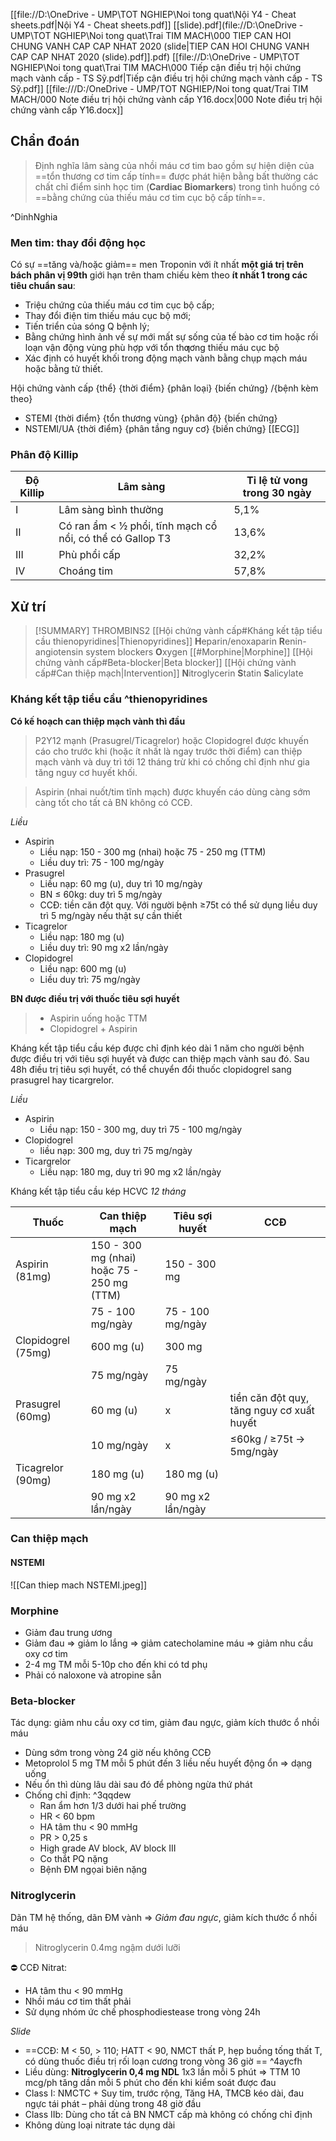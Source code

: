 [[file://D:\OneDrive - UMP\TOT NGHIEP\Noi tong quat\Nội Y4 - Cheat sheets.pdf|Nội Y4 - Cheat sheets.pdf]]
[[slide).pdf](file://D:\OneDrive - UMP\TOT NGHIEP\Noi tong quat\Trai TIM MACH\000 TIEP CAN HOI CHUNG VANH CAP CAP NHAT 2020 (slide|TIEP CAN HOI CHUNG VANH CAP CAP NHAT 2020 (slide).pdf]].pdf)
[[file://D:\OneDrive - UMP\TOT NGHIEP\Noi tong quat\Trai TIM MACH\000 Tiếp cận điều trị hội chứng mạch vành cấp - TS Sỹ.pdf|Tiếp cận điều trị hội chứng mạch vành cấp - TS Sỹ.pdf]]
[[file:///D:/OneDrive - UMP/TOT NGHIEP/Noi tong quat/Trai TIM MACH/000 Note điều trị hội chứng vành cấp Y16.docx|000 Note điều trị hội chứng vành cấp Y16.docx]]


## Chẩn đoán
> Định nghĩa lâm sàng của nhồi máu cơ tim bao gồm sự hiện diện của ==tổn thương cơ tim cấp tính== được phát hiện bằng bất thường các chất chỉ điểm sinh học tim (**Cardiac Biomarkers**) trong tình huống có ==bằng chứng của thiếu máu cơ tim cục bộ cấp tính==.

^DinhNghia

### Men tim: thay đổi động học
Có sự ==tăng và/hoặc giảm== men Troponin với ít nhất **một giá trị trên bách phân vị 99th** giới hạn trên tham chiếu kèm theo **ít nhất 1 trong các tiêu chuẩn sau**:
- Triệu chứng của thiếu máu cơ tim cục bộ cấp;
- Thay đổi điện tim thiếu máu cục bộ mới;
- Tiến triển của sóng Q bệnh lý;
- Bằng chứng hình ảnh về sự mới mất sự sống của tế bào cơ tim hoặc rối loạn vận động vùng phù hợp với tổn thƣơng thiếu máu cục bộ
- Xác định có huyết khối trong động mạch vành bằng chụp mạch máu hoặc bằng tử thiết.


Hội chứng vành cấp {thể} {thời điểm} {phân loại} {biến chứng} /{bệnh kèm theo}
- STEMI {thời điểm} {tổn thương vùng} {phân độ} {biến chứng}
- NSTEMI/UA {thời điểm} {phân tầng nguy cơ} {biến chứng}
[[ECG]]

### Phân độ Killip

| Độ Killip | Lâm sàng                                                  | Tỉ lệ tử vong trong 30 ngày |
|-----------|-----------------------------------------------------------|-----------------------------|
| I         | Lâm sàng bình thường                                      | 5,1%                        |
| II        | Có ran ẩm < ½ phổi, tĩnh mạch cổ nổi, có thể có Gallop T3 | 13,6%                       |
| III       | Phù phổi cấp                                              | 32,2%                       |
| IV        | Choáng tim                                                | 57,8%                       |

## Xử trí


> [!SUMMARY] THROMBINS2
> [[Hội chứng vành cấp#Kháng kết tập tiểu cầu thienopyridines|Thienopyridines]]
> **H**eparin/enoxaparin
> **R**enin-angiotensin system blockers
> **O**xygen
> [[#Morphine|Morphine]]
> [[Hội chứng vành cấp#Beta-blocker|Beta blocker]]
> [[Hội chứng vành cấp#Can thiệp mạch|Intervention]]
> **N**itroglycerin
> **S**tatin
> **S**alicylate


### Kháng kết tập tiểu cầu ^thienopyridines
**Có kế hoạch can thiệp mạch vành thì đầu**
> P2Y12 mạnh (Prasugrel/Ticagrelor) hoặc Clopidogrel được khuyến cáo cho trước khi (hoặc ít nhất là ngay trước thời điểm) can thiệp mạch vành và duy trì tới 12 tháng trừ khi có chống chỉ định như gia tăng nguy cơ huyết khối.

> Aspirin (nhai nuốt/tim tĩnh mạch) được khuyến cáo dùng càng sớm càng tốt cho tất cả BN không có CCĐ.

*Liều*
- Aspirin
	- Liều nạp: 150 - 300 mg (nhai) hoặc 75 - 250 mg (TTM)
	- Liều duy trì: 75 - 100 mg/ngày
- Prasugrel
	- Liều nạp: 60 mg (u), duy trì 10 mg/ngày
	- BN ≤ 60kg: duy trì 5 mg/ngày
	- CCĐ: tiền căn đột quỵ. Với người bệnh ≥75t có thể sử dụng liều duy trì 5 mg/ngày nếu thật sự cần thiết
- Ticagrelor
	- Liều nạp: 180 mg (u)
	- Liều duy trì: 90 mg x2 lần/ngày
- Clopidogrel
	- Liều nạp: 600 mg (u)
	- Liều duy trì: 75 mg/ngày

**BN được điều trị với thuốc tiêu sợi huyết**
> - Aspirin uống hoặc TTM
> - Clopidogrel + Aspirin

Kháng kết tập tiểu cầu kép được chỉ định kéo dài 1 năm cho người bệnh được điều trị với tiêu sợi huyết và được can thiệp mạch vành sau đó. Sau 48h điều trị tiêu sợi huyết, có thể chuyển đổi thuốc clopidogrel sang prasugrel hay ticargrelor.

*Liều*
- Aspirin
	- Liều nạp: 150 - 300 mg, duy trì 75 - 100 mg/ngày
- Clopidogrel
	- liều nạp: 300 mg, duy trì 75 mg/ngày
- Ticargrelor
	- Liều nạp: 180 mg, duy trì 90 mg x2 lần/ngày

Kháng kết tập tiểu cầu kép HCVC
*12 tháng*

| Thuốc              | Can thiệp mạch                                  | Tiêu sợi huyết    | CCĐ                                       |
| ------------------ | ----------------------------------------------- | ----------------- | ----------------------------------------- |
| Aspirin (81mg)     | 150 - 300 mg (nhai) </br>hoặc 75 - 250 mg (TTM) | 150 - 300 mg      |                                           |
|                    | 75 - 100 mg/ngày                                | 75 - 100 mg/ngày  |                                           |
| Clopidogrel (75mg) | 600 mg (u)                                      | 300 mg            |                                           |
|                    | 75 mg/ngày                                      | 75 mg/ngày        |                                           |
| Prasugrel (60mg)   | 60 mg (u)                                       | x                 | tiền căn đột quỵ, tăng nguy cơ xuất huyết | 
|                    | 10 mg/ngày                                      | x                 | ≤60kg / ≥75t -> 5mg/ngày                  |
| Ticagrelor (90mg)  | 180 mg (u)                                      | 180 mg (u)        |                                           |
|                    | 90 mg x2 lần/ngày                               | 90 mg x2 lần/ngày |                                           |

### Can thiệp mạch

#### NSTEMI
![[Can thiep mach NSTEMI.jpeg]]



### Morphine
- Giảm đau trung ương
- Giảm đau => giảm lo lắng => giảm catecholamine máu => giảm nhu cầu oxy cơ tim
- 2-4 mg TM mỗi 5-10p cho đến khi có td phụ
- Phải có naloxone và atropine sẵn

### Beta-blocker
Tác dụng: giảm nhu cầu oxy cơ tim, giảm đau ngực, giảm kích thước ổ nhồi  
máu  
- Dùng sớm trong vòng 24 giờ nếu không CCĐ  
- Metoprolol 5 mg TM mỗi 5 phút đến 3 liều nếu huyết động ổn => dạng uống  
- Nếu ổn thì dùng lâu dài sau đó để phòng ngừa thứ phát  
- Chống chỉ định:  ^3qqdew
	- Ran ẩm hơn 1/3 dưới hai phế trường  
	- HR < 60 bpm  
	- HA tâm thu < 90 mmHg  
	- PR > 0,25 s  
	- High grade AV block, AV block III  
	- Co thắt PQ nặng  
	- Bệnh ĐM ngọai biên nặng

### Nitroglycerin
Dãn TM hệ thống, dãn ĐM vành => *Giảm đau ngực*, giảm kích thước ổ nhồi máu
> Nitroglycerin 0.4mg ngậm dưới lưỡi

⛔ CCĐ Nitrat:
- HA tâm thu < 90 mmHg
- Nhồi máu cơ tim thất phải
- Sử dụng nhóm ức chế phosphodiestease trong vòng 24h

*Slide*

- ==CCĐ: M < 50, > 110; HATT < 90, NMCT thất P, hẹp buồng tống thất T, có dùng thuốc điều trị rối loạn cương trong vòng 36 giờ  == ^4aycfh
- Liều dùng: **Nitroglycerin 0,4 mg NDL** 1x3 lần mỗi 5 phút => TTM 10 mcg/ph tăng dần mỗi 5 phút cho đến khi kiểm soát được đau  
- Class I: NMCTC + Suy tim, trước rộng, Tăng HA, TMCB kéo dài, đau ngực tái phát – phải dùng trong 48 giờ đầu  
- Class IIb: Dùng cho tất cả BN NMCT cấp mà không có chống chỉ định  
- Không dùng loại nitrate tác dụng dài

